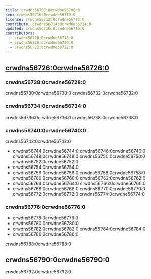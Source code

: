 ```yaml
---
title: crwdns56708:0crwdne56708:0
seo: crwdns56710:0crwdne56710:0
license: crwdns56712:0crwdne56712:0
contribute: crwdns56714:0crwdne56714:0
updated: crwdns56716:0crwdne56716:0
contributors:
  - crwdns56718:0crwdne56718:0
  - crwdns56720:0crwdne56720:0
  - crwdns56722:0crwdne56722:0
---
```


## [crwdns56726:0crwdne56726:0](crwdns56724:0crwdne56724:0)

### crwdns56728:0crwdne56728:0

crwdns56730:0crwdne56730:0 crwdns56732:0crwdne56732:0

### crwdns56734:0crwdne56734:0

crwdns56736:0crwdne56736:0 crwdns56738:0crwdne56738:0

### crwdns56740:0crwdne56740:0

crwdns56742:0crwdne56742:0

- crwdns56744:0crwdne56744:0 crwdns56746:0crwdne56746:0 crwdns56748:0crwdne56748:0 crwdns56750:0crwdne56750:0 crwdns56752:0crwdne56752:0
- crwdns56754:0crwdne56754:0
- crwdns56756:0crwdne56756:0 crwdns56758:0crwdne56758:0 crwdns56760:0crwdne56760:0 crwdns56762:0crwdne56762:0
- crwdns56764:0crwdne56764:0 crwdns56766:0crwdne56766:0
- crwdns56768:0crwdne56768:0 crwdns56770:0crwdne56770:0 crwdns56772:0crwdne56772:0 crwdns56774:0crwdne56774:0

### crwdns56776:0crwdne56776:0

- crwdns56778:0crwdne56778:0
- crwdns56780:0crwdne56780:0
- crwdns56782:0crwdne56782:0 crwdns56784:0crwdne56784:0
- crwdns56786:0crwdne56786:0

crwdns56788:0crwdne56788:0

## crwdns56790:0crwdne56790:0

crwdns56792:0crwdne56792:0
